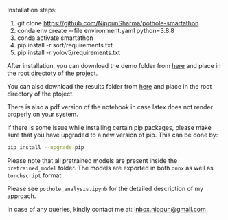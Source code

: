 Installation steps:


1. git clone https://github.com/NippunSharma/pothole-smartathon
2. conda env create --file environment.yaml python=3.8.8
3. conda activate smartathon
4. pip install -r sort/requirements.txt
5. pip install -r yolov5/requirements.txt

After installation, you can download the demo folder from [here](https://drive.google.com/drive/folders/1kbdq5wX7ZpVQtV8GDoySdapZK3cFw8du?usp=sharing) and place in
the root directoty of the project.

You can also download the results folder from [here](https://drive.google.com/drive/folders/1JiUqNV_Vhf_wKtu_thuAG0zm55kSNULs?usp=sharing) and place in the root directory
of the ptoject.

There is also a pdf version of the notebook in case latex does not render properly on your system.

If there is some issue while installing certain pip packages, please make sure
that you have upgraded to a new version of pip. This can be done by:

```bash
pip install --upgrade pip
```


Please note that all pretrained models are present inside the  `pretrained_model` folder.
The models are exported in both `onnx` as well as `torchscript` format.

Please see `pothole_analysis.ipynb` for the detailed description of my approach.



In case of any queries, kindly contact me at: [inbox.nippun@gmail.com](mailto:inbox.nippun@gmail.com)
